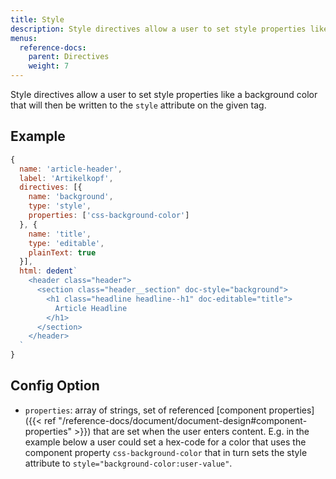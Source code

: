 ```yaml
---
title: Style
description: Style directives allow a user to set style properties like a background color.
menus:
  reference-docs:
    parent: Directives
    weight: 7
---
```


Style directives allow a user to set style properties like a background color that will then be written to the `style` attribute on the given tag.

## Example

```js
{
  name: 'article-header',
  label: 'Artikelkopf',
  directives: [{
    name: 'background',
    type: 'style',
    properties: ['css-background-color']
  }, {
    name: 'title',
    type: 'editable',
    plainText: true
  }],
  html: dedent`
    <header class="header">
      <section class="header__section" doc-style="background">
        <h1 class="headline headline--h1" doc-editable="title">
          Article Headline
        </h1>
      </section>
    </header>
  `
}
```

## Config Option

- `properties`: array of strings, set of referenced [component properties]({{< ref "/reference-docs/document/document-design#component-properties" >}}) that are set when the user enters content. E.g. in the example below a user could set a hex-code for a color that uses the component property `css-background-color` that in turn sets the style attribute to `style="background-color:user-value"`.
